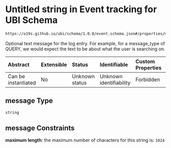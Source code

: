# Untitled string in Event tracking for UBI Schema

```txt
https://o19s.github.io/ubi/schema/1.0.0/event.schema.json#/properties/message
```

Optional text message for the log entry. For example, for a message\_type of QUERY, we would expect the text to be about what the user is searching on.

| Abstract            | Extensible | Status         | Identifiable            | Custom Properties | Additional Properties | Access Restrictions | Defined In                                                                      |
| :------------------ | :--------- | :------------- | :---------------------- | :---------------- | :-------------------- | :------------------ | :------------------------------------------------------------------------------ |
| Can be instantiated | No         | Unknown status | Unknown identifiability | Forbidden         | Allowed               | none                | [event.schema.json\*](../../out/1.0.0/event.schema.json "open original schema") |

## message Type

`string`

## message Constraints

**maximum length**: the maximum number of characters for this string is: `1024`
